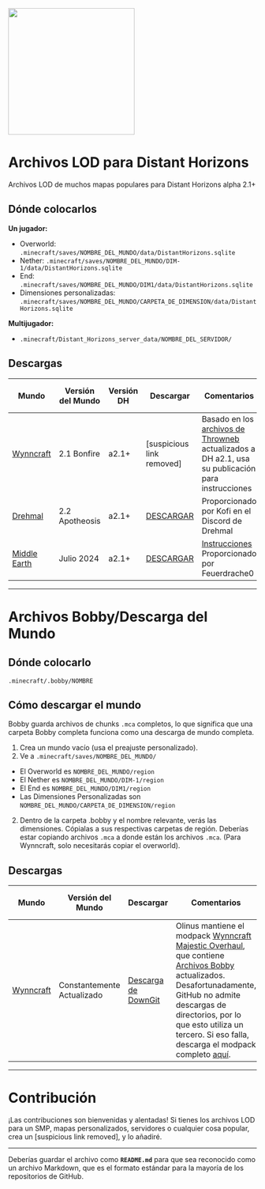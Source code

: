 <img src="https://gitlab.com/distant-horizons-team/distant-horizons-core/-/raw/main/_Misc%20Files/logo%20files/new/SVG/Distant-Horizons-M.svg" height="256px">

# Archivos LOD para Distant Horizons

Archivos LOD de muchos mapas populares para Distant Horizons alpha 2.1+

## Dónde colocarlos

**Un jugador:**

  - Overworld: `.minecraft/saves/NOMBRE_DEL_MUNDO/data/DistantHorizons.sqlite`
  - Nether: `.minecraft/saves/NOMBRE_DEL_MUNDO/DIM-1/data/DistantHorizons.sqlite`
  - End: `.minecraft/saves/NOMBRE_DEL_MUNDO/DIM1/data/DistantHorizons.sqlite`
  - Dimensiones personalizadas: `.minecraft/saves/NOMBRE_DEL_MUNDO/CARPETA_DE_DIMENSION/data/DistantHorizons.sqlite`

**Multijugador:**

  - `.minecraft/Distant_Horizons_server_data/NOMBRE_DEL_SERVIDOR/`

## Descargas

| Mundo | Versión del Mundo | Versión DH | Descargar | Comentarios | Versión de Descarga |
| --- | --- | --- | --- | --- | --- |
| [Wynncraft](https://wynncraft.com/) | 2.1 Bonfire | a2.1+ | [suspicious link removed] | Basado en los [archivos de Throwneb](https://forums.wynncraft.com/threads/distant-horizons-v2-lod-files-for-wynncraft-map.315647/) actualizados a DH a2.1, usa su publicación para instrucciones | wynn1.2
| [Drehmal](https://www.drehmal.net/) | 2.2 Apotheosis | a2.1+ | [DESCARGAR](https://drive.usercontent.google.com/download?id=1Sb9k6IC0z-qu6gNy28mX8cEyvjd_ovQr&export=download&authuser=0) | Proporcionado por Kofi en el Discord de Drehmal | external
| [Middle Earth](https://www.mcmiddleearth.com/) | Julio 2024 | a2.1+ | [DESCARGAR](https://www.mcmiddleearth.com/community/resources/distant-horizons-base.170/download) | [Instrucciones](https://www.mcmiddleearth.com/community/resources/distant-horizons-lods.171/) Proporcionado por Feuerdrache0 | external

-----

# Archivos Bobby/Descarga del Mundo

## Dónde colocarlo

`.minecraft/.bobby/NOMBRE`

## Cómo descargar el mundo

Bobby guarda archivos de chunks `.mca` completos, lo que significa que una carpeta Bobby completa funciona como una descarga de mundo completa.

1.  Crea un mundo vacío (usa el preajuste personalizado).
2.  Ve a `.minecraft/saves/NOMBRE_DEL_MUNDO/`

<!-- end list -->

  - El Overworld es `NOMBRE_DEL_MUNDO/region`
  - El Nether es `NOMBRE_DEL_MUNDO/DIM-1/region`
  - El End es `NOMBRE_DEL_MUNDO/DIM1/region`
  - Las Dimensiones Personalizadas son `NOMBRE_DEL_MUNDO/CARPETA_DE_DIMENSION/region`

<!-- end list -->

2.  Dentro de la carpeta .bobby y el nombre relevante, verás las dimensiones. Cópialas a sus respectivas carpetas de región.
    Deberías estar copiando archivos `.mca` a donde están los archivos `.mca`. (Para Wynncraft, solo necesitarás copiar el overworld).

## Descargas

| Mundo | Versión del Mundo | Descargar | Comentarios | Versión de Descarga |
| --- | --- | --- | --- | --- |
| [Wynncraft](https://wynncraft.com/) | Constantemente Actualizado | [Descarga de DownGit](https://downgit.github.io/#/home?url=https://github.com/Wynncraft-Overhaul/majestic-overhaul/tree/immersive/.bobby/play.wynncraft.com/0/minecraft) | Olinus mantiene el modpack [Wynncraft Majestic Overhaul](https://github.com/Wynncraft-Overhaul/majestic-overhaul), que contiene [Archivos Bobby](https://github.com/Wynncraft-Overhaul/majestic-overhaul/tree/immersive/.bobby/play.wynncraft.com/0/minecraft) actualizados. Desafortunadamente, GitHub no admite descargas de directorios, por lo que esto utiliza un tercero. Si eso falla, descarga el modpack completo [aquí](https://github.com/Wynncraft-Overhaul/majestic-overhaul/archive/refs/heads/immersive.zip). | external

-----

# Contribución

¡Las contribuciones son bienvenidas y alentadas\! Si tienes los archivos LOD para un SMP, mapas personalizados, servidores o cualquier cosa popular, crea un [suspicious link removed], y lo añadiré.

-----

Deberías guardar el archivo como **`README.md`** para que sea reconocido como un archivo Markdown, que es el formato estándar para la mayoría de los repositorios de GitHub.
